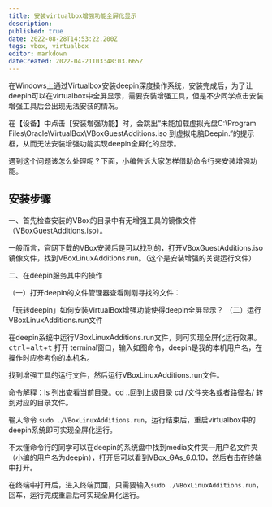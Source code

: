 ```yaml
---
title: 安装virtualbox增强功能全屏化显示
description: 
published: true
date: 2022-08-28T14:53:22.200Z
tags: vbox, virtualbox
editor: markdown
dateCreated: 2022-04-21T03:48:03.665Z
---
```


在Windows上通过Virtualbox安装deepin深度操作系统，安装完成后，为了让deepin可以在virtualbox中全屏显示，需要安装增强工具，但是不少同学点击安装增强工具后会出现无法安装的情况。

在【设备】中点击【安装增强功能】时，会跳出“未能加载虚拟光盘C:\Program Files\Oracle\VirtualBox\VBoxGuestAdditions.iso 到虚拟电脑Deepin.”的提示框，从而无法安装增强功能实现deepin全屏化的显示。

遇到这个问题该怎么处理呢？下面，小编告诉大家怎样借助命令行来安装增强功能。

## 安装步骤
一、首先检查安装的VBox的目录中有无增强工具的镜像文件（VBoxGuestAdditions.iso）。

一般而言，官网下载的VBox安装后是可以找到的，打开VBoxGuestAdditions.iso镜像文件，找到VBoxLinuxAdditions.run。（这个是安装增强的关键运行文件）

二、在deepin服务其中的操作

（一）打开deepin的文件管理器查看刚刚寻找的文件：

「玩转deepin」如何安装VirtualBox增强功能使得deepin全屏显示？
（二）运行VBoxLinuxAdditions.run文件

在deepin系统中运行VBoxLinuxAdditions.run文件，则可实现全屏化运行效果。<kbd>ctrl</kbd>+<kbd>alt</kbd>+<kbd>t</kbd> 打开 terminal窗口，输入如图命令，deepin是我的本机用户名，在操作时应参考你的本机名。

找到增强工具的运行文件，然后运行VBoxLinuxAdditions.run文件。

命令解释：ls 列出查看当前目录。cd ..回到上级目录 cd /文件夹名或者路径名/ 转到对应的目录文件。

输入命令 `sudo ./VBoxLinuxAdditions.run`，运行结束后，重启virtualbox中的deepin系统即可实现全屏化运行。

不太懂命令行的同学可以在deepin的系统盘中找到media文件夹—用户名文件夹（小编的用户名为deepin），打开后可以看到VBox_GAs_6.0.10，然后右击在终端中打开。

在终端中打开后，进入终端页面，只需要输入`sudo ./VBoxLinuxAdditions.run`，回车，运行完成重启后可实现全屏化运行。

